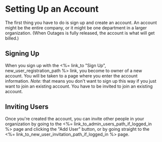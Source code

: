 # Setting Up an Account

The first thing you have to do is
sign up
and create an account.
An account might be the entire company,
or it might be one department in a larger organization.
(When Outages is fully released,
the account is what will get billed.)

## Signing Up
When you sign up with the
<%= link_to "Sign Up", new_user_registration_path %>
link,
you become to owner of a new account.
You will be taken to a page
where you enter the account information.
*Note:* that means you don't want to sign up this way
if you just want to join an existing account.
You have to be invited to join an existing account.

## Inviting Users
Once you're created the account,
you can invite other people in your organization
by going to the
<%= link_to_admin_users_path_if_logged_in %>
page
and clicking the "Add User" button,
or by going straight to the
<%= link_to_new_user_invitation_path_if_logged_in %>
page.
